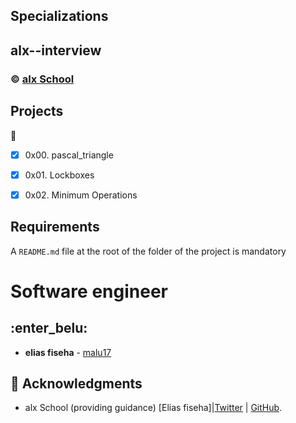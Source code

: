 ## Specializations
## alx--interview
### :copyright: **[alx School](https://www.alx.com/)**

## Projects
:open_file_folder:
* [x] 0x00. pascal_triangle
* [x] 0x01. Lockboxes
* [x] 0x02. Minimum Operations


## Requirements
A ```README.md``` file at the root of the folder of the project is mandatory

# Software engineer
## :enter_belu: 
* **elias fiseha** - [malu17](https://github.com/malu17)

## :mega: Acknowledgments

* alx School (providing guidance)
[Elias fiseha]|[Twitter](https://twitter.com/eliasfiseha1) | [GitHub](https://github.com/malu17).
